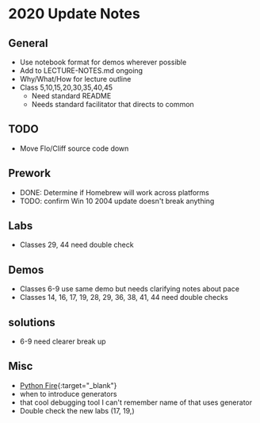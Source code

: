 # 2020 Update Notes

## General

- Use notebook format for demos wherever possible
- Add to LECTURE-NOTES.md ongoing
- Why/What/How for lecture outline
- Class 5,10,15,20,30,35,40,45
  - Need standard README
  - Needs standard facilitator that directs to common

## TODO

- Move Flo/Cliff source code down


## Prework

- DONE: Determine if Homebrew will work across platforms
- TODO: confirm Win 10 2004 update doesn't break anything

## Labs

- Classes 29, 44 need double check

## Demos

- Classes 6-9 use same demo but needs clarifying notes about pace
- Classes 14, 16, 17, 19, 28, 29, 36, 38, 41, 44 need double checks

## solutions

- 6-9 need clearer break up

## Misc

- [Python Fire](https://google.github.io/python-fire/guide/){:target="_blank"}
- when to introduce generators
- that cool debugging tool I can't remember name of that uses generator
- Double check the new labs (17, 19,)
